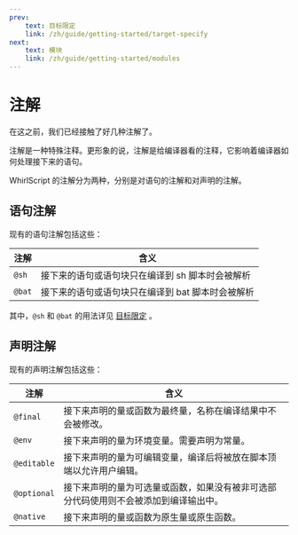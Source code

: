 ```yaml
---
prev:
    text: 目标限定
    link: /zh/guide/getting-started/target-specify
next:
    text: 模块
    link: /zh/guide/getting-started/modules
---
```


# 注解

在这之前，我们已经接触了好几种注解了。

注解是一种特殊注释。更形象的说，注解是给编译器看的注释，它影响着编译器如何处理接下来的语句。

WhirlScript 的注解分为两种，分别是对语句的注解和对声明的注解。

## 语句注解

现有的语句注解包括这些：

| 注解   | 含义                                              |
| ------ | ------------------------------------------------- |
| `@sh`  | 接下来的语句或语句块只在编译到 sh 脚本时会被解析  |
| `@bat` | 接下来的语句或语句块只在编译到 bat 脚本时会被解析 |

其中，`@sh` 和 `@bat` 的用法详见 [目标限定](/zh/guide/getting-started/target-specify) 。

## 声明注解

现有的声明注解包括这些：

| 注解        | 含义                                                                                 |
| ----------- | ------------------------------------------------------------------------------------ |
| `@final`    | 接下来声明的量或函数为最终量，名称在编译结果中不会被修改。                           |
| `@env`      | 接下来声明的量为环境变量。需要声明为常量。                                           |
| `@editable` | 接下来声明的量为可编辑变量，编译后将被放在脚本顶端以允许用户编辑。                   |
| `@optional` | 接下来声明的量为可选量或函数，如果没有被非可选部分代码使用则不会被添加到编译输出中。 |
| `@native`   | 接下来声明的量或函数为原生量或原生函数。                                             |
